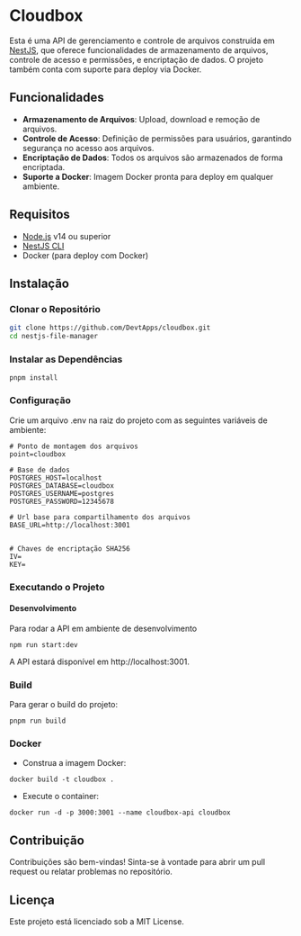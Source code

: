 # Cloudbox

Esta é uma API de gerenciamento e controle de arquivos construída em [NestJS](https://nestjs.com), que oferece funcionalidades de armazenamento de arquivos, controle de acesso e permissões, e encriptação de dados. O projeto também conta com suporte para deploy via Docker.

## Funcionalidades

- **Armazenamento de Arquivos**: Upload, download e remoção de arquivos.
- **Controle de Acesso**: Definição de permissões para usuários, garantindo segurança no acesso aos arquivos.
- **Encriptação de Dados**: Todos os arquivos são armazenados de forma encriptada.
- **Suporte a Docker**: Imagem Docker pronta para deploy em qualquer ambiente.

## Requisitos

- [Node.js](https://nodejs.org) v14 ou superior
- [NestJS CLI](https://docs.nestjs.com/cli/overview)
- Docker (para deploy com Docker)

## Instalação

### Clonar o Repositório

```bash
git clone https://github.com/DevtApps/cloudbox.git
cd nestjs-file-manager
```
### Instalar as Dependências
```
pnpm install
```

### Configuração

Crie um arquivo .env na raiz do projeto com as seguintes variáveis de ambiente:

```
# Ponto de montagem dos arquivos 
point=cloudbox

# Base de dados
POSTGRES_HOST=localhost
POSTGRES_DATABASE=cloudbox
POSTGRES_USERNAME=postgres
POSTGRES_PASSWORD=12345678

# Url base para compartilhamento dos arquivos
BASE_URL=http://localhost:3001


# Chaves de encriptação SHA256
IV=
KEY=
```

### Executando o Projeto

#### Desenvolvimento
Para rodar a API em ambiente de desenvolvimento

```
npm run start:dev
```

A API estará disponível em http://localhost:3001.


### Build
Para gerar o build do projeto:
```
pnpm run build
```

### Docker

-  Construa a imagem Docker:

```
docker build -t cloudbox .
```

- Execute o container:

```
docker run -d -p 3000:3001 --name cloudbox-api cloudbox

```


## Contribuição
Contribuições são bem-vindas! Sinta-se à vontade para abrir um pull request ou relatar problemas no repositório.


## Licença
Este projeto está licenciado sob a MIT License.